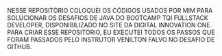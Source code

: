 NESSE REPOSITÓRIO COLOQUEI OS CÓDIGOS USADOS POR MIM PARA SOLUCIONAR OS DESAFIOS DE JAVA DO BOOTCAMP TQI FULLSTACK DEVELOPER, DISPONIBILIZADO NO SITE DA DIGITAL INNOVATION ONE. PARA CRIAR ESSE REPOSITÓRIO, EU EXECUTEI TODOS OS PASSOS QUE FORAM PASSADOS PELO INSTRUTOR VENILTON FALVO NO DESAFIO DE GITHUB.
